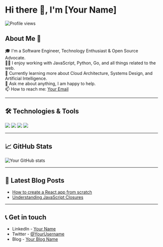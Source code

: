 # Hi there 👋, I'm [Your Name]

![Profile views](https://gpvc.arturio.dev/[YourGithubUsername])

## About Me 🚀
🎓 I'm a Software Engineer, Technology Enthusiast & Open Source Advocate. <br>
👨‍💻 I enjoy working with JavaScript, Python, Go, and all things related to the web. <br>
🌱 Currently learning more about Cloud Architecture, Systems Design, and Artificial Intelligence. <br>
💬 Ask me about anything, I am happy to help. <br>
📫 How to reach me: [Your Email](mailto:your.email@example.com)

---

## 🛠️ Technologies & Tools
![](https://img.shields.io/badge/OS-Linux-informational?style=flat&logo=linux&logoColor=white&color=2bbc8a)
![](https://img.shields.io/badge/Editor-VSCode-informational?style=flat&logo=visual-studio-code&logoColor=white&color=2bbc8a)
![](https://img.shields.io/badge/Code-JavaScript-informational?style=flat&logo=javascript&logoColor=white&color=2bbc8a)
![](https://img.shields.io/badge/Code-Python-informational?style=flat&logo=python&logoColor=white&color=2bbc8a)
<!-- Add more -->

---

## 📈 GitHub Stats

![Your GitHub stats](https://github-readme-stats.vercel.app/api?username=YourGithubUsername&show_icons=true&theme=radical)

---

## 📝 Latest Blog Posts

<!-- BLOG-POST-LIST:START -->
- [How to create a React app from scratch](#)
- [Understanding JavaScript Closures](#)
<!-- BLOG-POST-LIST:END -->

---

## 📞 Get in touch
- LinkedIn - [Your Name](https://www.linkedin.com/in/your-linkedin/)
- Twitter - [@YourUsername](https://twitter.com/YourUsername)
- Blog - [Your Blog Name](https://your-blog-link.com/)

